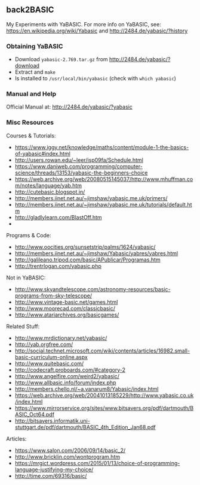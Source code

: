 ## back2BASIC ##
My Experiments with YaBASIC. For more info on YaBASIC, see: https://en.wikipedia.org/wiki/Yabasic and http://2484.de/yabasic/?history

### Obtaining YaBASIC ###
* Download `yabasic-2.769.tar.gz` from http://2484.de/yabasic/?download
* Extract and `make`
* Is installed to `/usr/local/bin/yabasic` (check with `which yabasic`)
 
### Manual and Help ###
Official Manual at: http://2484.de/yabasic/?yabasic

### Misc Resources ###
Courses & Tutorials:
* https://www.iggy.net/knowledge/maths/content/module-1-the-basics-of-yabasic#index.html
* http://users.rowan.edu/~leer/isp09fa/Schedule.html
* https://www.daniweb.com/programming/computer-science/threads/13153/yabasic-the-beginners-choice
* https://web.archive.org/web/20080515145037/http://www.mhuffman.com/notes/language/yab.htm
* http://cutebasic.blogspot.in/
* http://members.iinet.net.au/~jimshaw/yabasic.me.uk/primers/
* http://members.iinet.net.au/~jimshaw/yabasic.me.uk/tutorials/default.htm
* http://gladlylearn.com/BlastOff.htm
* 

Programs & Code:
* http://www.oocities.org/sunsetstrip/palms/1624/yabasic/
* http://members.iinet.net.au/~jimshaw/Yabasic/yabres/yabres.html
* http://galileano.tripod.com/basic/APublicar/Programas.htm
* http://trentrlogan.com/yabasic.php

Not in YaBASIC:
* http://www.skyandtelescope.com/astronomy-resources/basic-programs-from-sky-telescope/
* http://www.vintage-basic.net/games.html
* http://www.moorecad.com/classicbasic/
* http://www.atariarchives.org/basicgames/

Related Stuff:
* http://www.mrdictionary.net/yabasic/
* http://yab.orgfree.com/
* http://social.technet.microsoft.com/wiki/contents/articles/16982.small-basic-curriculum-online.aspx
* http://www.quitebasic.com/
* http://codecraft.proboards.com/#category-2
* http://www.angelfire.com/weird2/yabasic/
* http://www.allbasic.info/forum/index.php
* http://members.chello.nl/~a.vanarum8/Yabasic/index.html
* https://web.archive.org/web/20041013185229/http://www.yabasic.co.uk/index.html
* https://www.mirrorservice.org/sites/www.bitsavers.org/pdf/dartmouth/BASIC_Oct64.pdf
* http://bitsavers.informatik.uni-stuttgart.de/pdf/dartmouth/BASIC_4th_Edition_Jan68.pdf

Articles:
* https://www.salon.com/2006/09/14/basic_2/
* http://www.bricklin.com/wontprogram.htm
* https://mrgict.wordpress.com/2015/01/13/choice-of-programming-language-justifying-my-choice/
* http://time.com/69316/basic/
